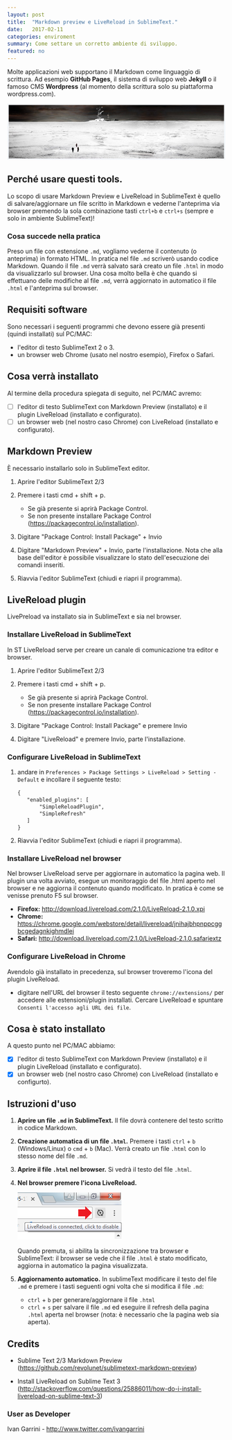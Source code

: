 ```yaml
---
layout: post
title:  "Markdown preview e LiveReload in SublimeText."
date:   2017-02-11
categories: enviroment
summary: Come settare un corretto ambiente di sviluppo.  
featured: no
---
```


Molte applicazioni web supportano il Markdown come linguaggio di scrittura. Ad esempio **GitHub Pages**, il sistema di sviluppo web **Jekyll** o il famoso CMS **Wordpress** (al momento della scrittura solo su piattaforma wordpress.com). 

![picture alt](img/thethaw_header.jpg "Title is optional")

## Perché usare questi tools. 
Lo scopo di usare Markdown Preview e LiveReload in SublimeText è quello di salvare/aggiornare un file scritto in Markdown e vederne l'anteprima via browser premendo la sola combinazione tasti `ctrl+b` e `ctrl+s` (sempre e solo in ambiente SublimeText)!

### Cosa succede nella pratica

Preso un file con estensione `.md`, vogliamo vederne il contenuto (o anteprima) in formato HTML. In pratica nel file `.md` scriverò usando codice Markdown. Quando il file `.md` verrà salvato sarà creato un file `.html` in modo da visualizzarlo sul browser. Una cosa molto bella è che quando si effettuano delle modifiche al file `.md`, verrà aggiornato in automatico il file `.html` e l'anteprima sul browser. 

## Requisiti software

Sono necessari i seguenti programmi che devono essere già presenti (quindi installati) sul PC/MAC: 

* l'editor di testo SublimeText 2 o 3.
* un browser web Chrome (usato nel nostro esempio), Firefox o Safari.

## Cosa verrà installato

Al termine della procedura spiegata di seguito, nel PC/MAC avremo:

- [ ] l'editor di testo SublimeText con Markdown Preview (installato) e il plugin LiveReload (installato e configurato).
- [ ] un browser web (nel nostro caso Chrome) con LiveReload (installato e configurato). 

## Markdown Preview

È necessario installarlo solo in SublimeText editor.

1. Aprire l'editor SublimeText 2/3
2. Premere i tasti cmd + shift + p. 
	
	- Se già presente si aprirà Package Control. 
	- Se non presente installare Package Control (https://packagecontrol.io/installation). 

3. Digitare "Package Control: Install Package" + Invio

4. Digitare "Markdown Preview" + Invio, parte l'installazione. Nota che alla base dell'editor è possibile visualizzare lo stato dell'esecuzione dei comandi inseriti.

5. Riavvia l'editor SublimeText (chiudi e riapri il programma).

## LiveReload plugin

LivePreload va installato sia in SublimeText e sia nel browser. 

### Installare LiveReload in SublimeText

In ST LiveReload serve per creare un canale di comunicazione tra editor e browser.

1. Aprire l'editor SublimeText 2/3
2. Premere i tasti cmd + shift + p. 
	
	- Se già presente si aprirà Package Control. 
	- Se non presente installare Package Control (https://packagecontrol.io/installation). 

3. Digitare "Package Control: Install Package" e premere Invio 

4. Digitare "LiveReload" e premere Invio, parte l'installazione. 

### Configurare LiveReload in SublimeText

1.  andare in `Preferences > Package Settings > LiveReload > Setting - Default` e incollare il seguente testo: 

	```
	{ 
	   "enabled_plugins": [ 
	       "SimpleReloadPlugin", 
	       "SimpleRefresh" 
	   ]
	}
	```

2. Riavvia l'editor SublimeText (chiudi e riapri il programma).

### Installare LiveReload nel browser

Nel browser LiveReload serve per aggiornare in automatico la pagina web. Il plugin una volta avviato, esegue un monitoraggio del file .html aperto nel browser e ne aggiorna il contenuto quando modificato. In pratica è come se venisse prenuto F5 sul browser.

* **Firefox:** http://download.livereload.com/2.1.0/LiveReload-2.1.0.xpi 
* **Chrome:** https://chrome.google.com/webstore/detail/livereload/jnihajbhpnppcggbcgedagnkighmdlei 
* **Safari:** http://download.livereload.com/2.1.0/LiveReload-2.1.0.safariextz 



### Configurare LiveReload in Chrome

Avendolo già installato in precedenza, sul browser troveremo l'icona del plugin LiveReload. 
	
*  digitare nell'URL del browser il testo seguente `chrome://extensions/` per accedere alle estensioni/plugin installati. Cercare LiveReload e spuntare `Consenti l'accesso agli URL dei file`.

## Cosa è stato installato

A questo punto nel PC/MAC abbiamo:

- [x] l'editor di testo SublimeText con Markdown Preview (installato) e il plugin LiveReload (installato e configurato).
- [x] un browser web (nel nostro caso Chrome) con LiveReload (installato e configurto).  

## Istruzioni d'uso

1. **Aprire un file `.md` in SublimeText.** Il file dovrà contenere del testo scritto in codice Markdown.

2. **Creazione automatica di un file `.html`.** Premere i tasti `ctrl` + `b` (Windows/Linux) o `cmd` + `b` (Mac). Verrà creato un file `.html` con lo stesso nome del file `.md`.

3. **Aprire il file `.html` nel browser.** Si vedrà il testo del file `.html`.

4. **Nel browser premere l'icona LiveReload.** 

	![picture alt](img/livereload_browser_icon.png "Title is optional")

	Quando premuta, si abilita la sincronizzazione tra browser e SublimeText: il browser se vede che il file `.html` è stato modificato, aggiorna in automatico la pagina visualizzata.

5. **Aggiornamento automatico.** In sublimeText modificare il testo del file `.md` e premere i tasti seguenti ogni volta che si modifica il file `.md`:
	* `ctrl` + `b` per generare/aggiornare il file `.html` 
	* `ctrl` + `s` per salvare il file `.md` ed eseguire il refresh della pagina `.html` aperta nel browser (nota: è necessario che la pagina web sia aperta). 

## Credits

* Sublime Text 2/3 Markdown Preview (https://github.com/revolunet/sublimetext-markdown-preview)

* Install LiveReload on Sublime Text 3 (http://stackoverflow.com/questions/25886011/how-do-i-install-livereload-on-sublime-text-3)

### User as Developer 
 Ivan Garrini - http://www.twitter.com/ivangarrini